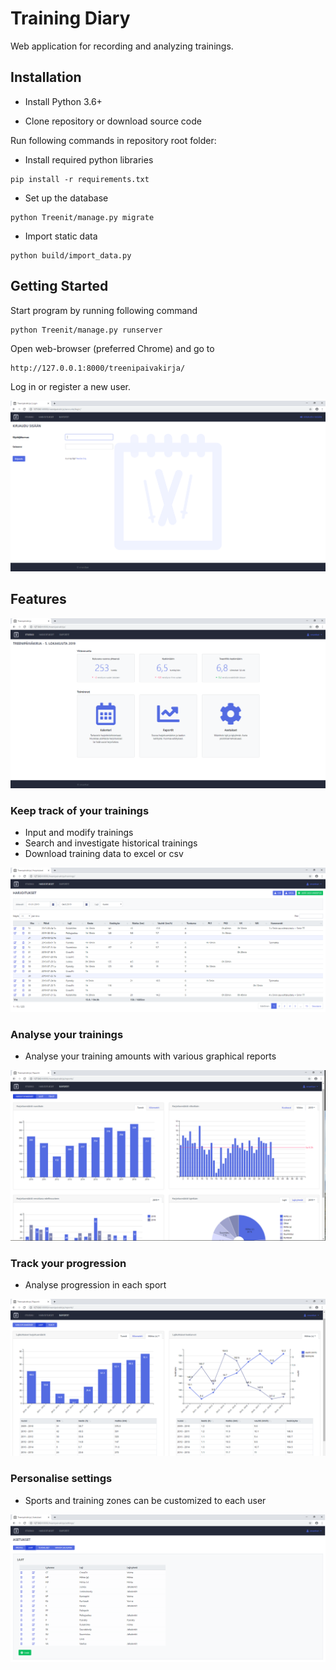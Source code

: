 # Training Diary #

Web application for recording and analyzing trainings.

## Installation ##

* Install Python 3.6+

* Clone repository or download source code

Run following commands in repository root folder:

* Install required python libraries

````
pip install -r requirements.txt
````

* Set up the database

````
python Treenit/manage.py migrate
````

* Import static data

````
python build/import_data.py
````

## Getting Started ##

Start program by running following command
````
python Treenit/manage.py runserver
````

Open web-browser (preferred Chrome) and go to
````
http://127.0.0.1:8000/treenipaivakirja/
````

Log in or register a new user.

![login](./img/login.png)

## Features ##

![features](./img/features.png)

### Keep track of your trainings

* Input and modify trainings
* Search and investigate historical trainings
* Download training data to excel or csv

![trainings](./img/trainings.png)

### Analyse your trainings

* Analyse your training amounts with various graphical reports

![report_amount](./img/report_amount.png)

### Track your progression

* Analyse progression in each sport

![report_sport](./img/report_sport.png)

### Personalise settings

* Sports and training zones can be customized to each user

![settings](./img/settings.png)